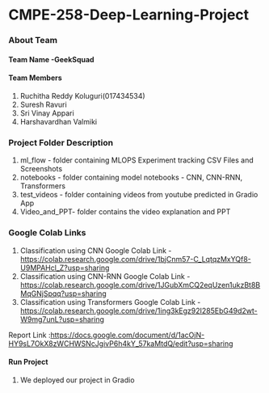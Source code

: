 # CMPE-258-Deep-Learning-Project


### About Team
#### Team Name -GeekSquad
#### Team Members 
1. Ruchitha Reddy Koluguri(017434534)
2. Suresh Ravuri
3. Sri Vinay Appari
4. Harshavardhan Valmiki

### Project Folder Description
1. ml_flow - folder containing MLOPS Experiment tracking CSV Files and Screenshots
2. notebooks - folder containing model notebooks - CNN, CNN-RNN, Transformers 
3. test_videos - folder containing videos from youtube predicted in Gradio App
4. Video_and_PPT- folder contains the video explanation and PPT

### Google Colab Links 
1. Classification using CNN Google Colab Link - https://colab.research.google.com/drive/1bjCnm57-C_LqtqzMxYQf8-U9MPAHcl_Z?usp=sharing
2. Classification using CNN-RNN Google Colab Link - https://colab.research.google.com/drive/1JGubXmCQ2eqUzen1ukzBt8BMqGNjSpqq?usp=sharing
3. Classification using Transformers Google Colab Link - https://colab.research.google.com/drive/1ing3kEgz92I285EbG49d2wt-W9mg7unL?usp=sharing

Report Link :https://docs.google.com/document/d/1acOjN-HY9sL7OkX8zWCHWSNcJgivP6h4kY_57kaMtdQ/edit?usp=sharing

#### Run Project
1. We deployed our project in Gradio
